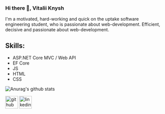 ### Hi there 👋, Vitalii Knysh
I'm a motivated, hard-working and quick on the uptake software engineering student, who is passionate about web-development. Efficient, decisive and passionate about web-development.

## Skills: 
* ASP.NET Core MVC / Web API 
* EF Core 
* JS 
* HTML 
* CSS

![Anurag's github stats](https://github-readme-stats.vercel.app/api?username=Strafe153)

[<img src='https://cdn.jsdelivr.net/npm/simple-icons@3.0.1/icons/github.svg' alt='github' height='40'>](https://github.com/Strafe153)  [<img src='https://cdn.jsdelivr.net/npm/simple-icons@3.0.1/icons/linkedin.svg' alt='linkedin' height='40'>](https://www.linkedin.com/in/vitalii-knysh-7716b3222/)  

